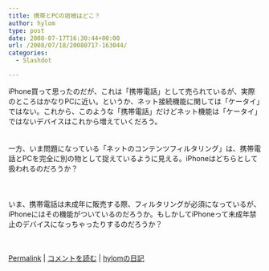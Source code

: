 ```yaml
---
title: 携帯とPCの垣根はどこ？
author: hylom
type: post
date: 2008-07-17T16:30:44+00:00
url: /2008/07/18/20080717-163044/
categories:
  - Slashdot

---
```

iPhone買って思ったのだが、これは「携帯電話」として売られているが、実際のところはかなりPCに近い。というか、ネット接続機能に関しては「ケータイ」ではない。これから、このような「携帯電話」だけどネット機能は「ケータイ」ではないデバイスはこれから増えていくだろう。  
</br>   
一方、いま問題になっている「ネットのコンテンツフィルタリング」は、携帯電話とPCを完全に別の物として捉えているように見える。iPhoneはどちらとして扱われるのだろうか？</br>  
</br>   
いま、携帯電話は未成年に販売する際、フィルタリングが必須になっているが、iPhoneにはその機能がついているのだろうか。もしかしてiPhoneって未成年禁止のデバイスになっちゃったりするのだろうか？</br>  
</br> 

   [Permalink][1] |    [コメントを読む][2] |    [hylomの日記][3] 

</br>

 [1]: http://slashdot.jp/~hylom/journal/446397
 [2]: http://slashdot.jp/~hylom/journal/446397#acomments
 [3]: http://slashdot.jp/~hylom/journal/
